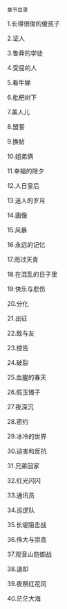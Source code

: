     章节目录 

 1.长得很俊的傻孩子

 2.证人

 3.鲁莽的学徒

 4.受屈的人

 5.看牛娣

 6.枇杷树下

 7.美人儿

 8.盟誓

 9.换帖

 10.姐弟俩

 11.幸福的除夕

 12.人日皇后

 13.迷人的岁月

 14.画像

 15.风暴

 16.永远的记忆

 17.雨过天青

 18.在混乱的日子里

 19.快乐与悲伤

 20.分化

 21.出征

 22.敌与友

 23.控告

 24.破裂

 25.血腥的春天

 26.假玉镯子

 27.夜深沉

 28.密约

 29.冰冷的世界

 30.迫害和反抗

 31.兄弟回家

 32.红光闪闪

 33.通讯员

 34.巡逻队

 35.长堤阻击战

 36.伟大与崇高

 37.观音山防御战

 38.退却

 39.夜祭红花冈

 40.茫茫大海 

